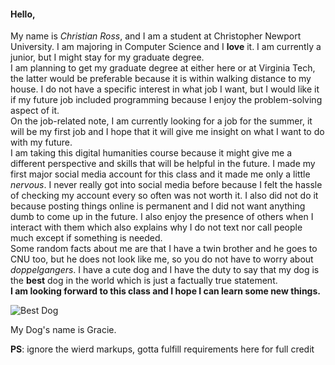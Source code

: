 #### Hello,  
My name is _Christian Ross_, and I am a student at Christopher Newport University. I am majoring in Computer Science and I **love** it. I am currently a junior, but I might stay for my graduate degree.  
I am planning to get my graduate degree at either here or at Virginia Tech, the latter would be preferable because it is within walking distance to my house. I do not have a specific interest in what job I want, but I would like it if my future job included programming because I enjoy the problem-solving aspect of it.  
On the job-related note, I am currently looking for a job for the summer, it will be my first job and I hope that it will give me insight on what I want to do with my future.  
I am taking this digital humanities course because it might give me a different perspective and skills that will be helpful in the future. I made my first major social media
account for this class and it made me only a little _nervous_. I never really got into social media before because I felt the hassle of checking my account every so often was
not worth it. I also did not do it because posting things online is permanent and I did not want anything dumb to come up in the future. I also enjoy the presence of others
when I interact with them which also explains why I do not text nor call people much except if something is needed.  
Some random facts about me are that I have a twin brother and he goes to CNU too, but he does not look like me, so you do not have to worry about _doppelgangers_. I have a cute dog and I have the duty to say that my dog is the **best** dog in the world which is just a factually true statement.  
**I am looking forward to this class and I hope I can learn some new things.**


![Best Dog][Dog]

My Dog's name is Gracie.

**PS**: ignore the wierd markups, gotta fulfill requirements here for full credit

[Dog]: https://christianross18.github.io/Blogs/images/V__572C.jpg
